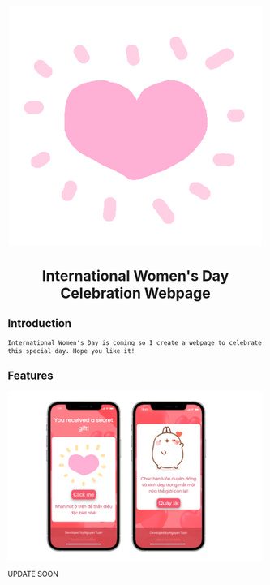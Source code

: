 <div align="center">
    <img src="public/lightheart.gif" />
    <h1>International Women's Day Celebration Webpage</h1>
</div>

## Introduction

    International Women's Day is coming so I create a webpage to celebrate this special day. Hope you like it!

## Features

<div>
    <img src="public/ilustration.png" alt="">
</div>

UPDATE SOON